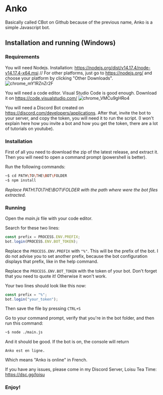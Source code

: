 # Anko

Basically called CBot on Github because of the previous name, Anko is a simple Javascript bot.

## Installation and running (Windows)

### Requirements
You will need Nodejs. Installation: https://nodejs.org/dist/v14.17.4/node-v14.17.4-x64.msi // For other platforms, just go to https://nodejs.org/ and choose your platform by clicking "Other Downloads".
![chrome_mY1RZnZr2F](https://user-images.githubusercontent.com/76608613/127999616-7cc00ce4-7f61-41f7-ae71-12ccb4f38949.png)

You will need a code editor. Visual Studio Code is good enough. Download it on https://code.visualstudio.com/
![chrome_VMCu9gHRo4](https://user-images.githubusercontent.com/76608613/127999498-2dff368b-c9c3-4d21-93a6-32bd0512b2a9.png)

You will need a Discord Bot created on https://discord.com/developers/applications.
After that, invite the bot to your server, and copy the token, you will need it to run the script. (I won't explain here how you invite a bot and how you get the token, there are a lot of tutorials on youtube).

### Installation

First of all you need to download the zip of the latest release, and extract it.
Then you will need to open a command prompt (powershell is better).

Run the following commands:
```bash
~$ cd PATH\TO\THE\BOT\FOLDER
~$ npm install
```
*Replace PATH\TO\THE\BOT\FOLDER with the path where were the bot files extracted.*

### Running

Open the *main.js* file with your code editor.

Search for these two lines:
```javascript
const prefix = PROCESS.ENV.PREFIX;
bot.login(PROCESS.ENV.BOT_TOKEN);
```

Replace the `PROCESS.ENV.PREFIX` with `"%"`. This will be the prefix of the bot. I do not advise you to set another prefix, because the bot configuration displays that prefix, like in the help command.

Replace the `PROCESS.ENV.BOT_TOKEN` with the token of your bot. Don't forget that you need to quote it! Otherwise it won't work.

Your two lines should look like this now:

```javascript
const prefix = "%";
bot.login("your_token");
```

Then save the file by pressing `CTRL+S`

Go to your command prompt, verify that you're in the bot folder, and then run this command:
```bash
~$ node ./main.js
```

And it should be good. If the bot is on, the console will return 
```shell
Anko est en ligne.
```
Which means "Anko is online" in French.

If you have any issues, please come in my Discord Server, Loisu Tea Time: https://dsc.gg/loisu

### Enjoy!



